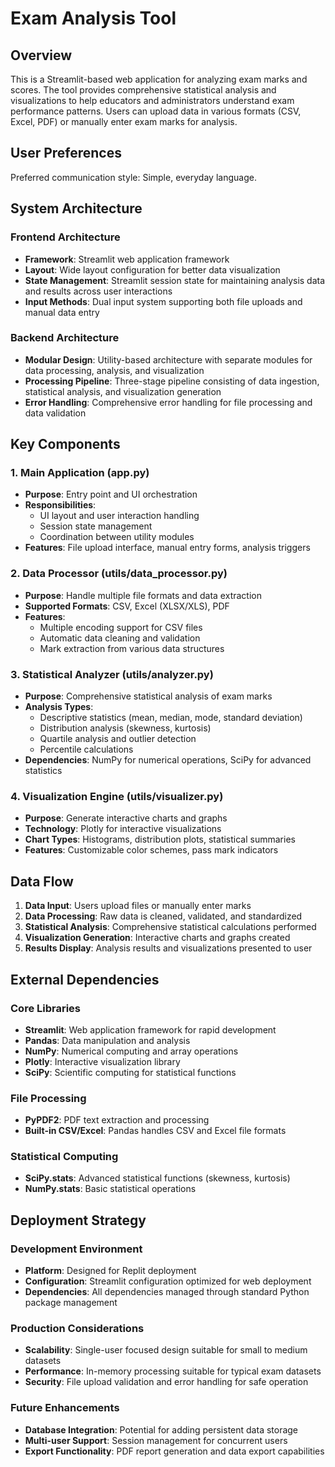 # Exam Analysis Tool

## Overview

This is a Streamlit-based web application for analyzing exam marks and scores. The tool provides comprehensive statistical analysis and visualizations to help educators and administrators understand exam performance patterns. Users can upload data in various formats (CSV, Excel, PDF) or manually enter exam marks for analysis.

## User Preferences

Preferred communication style: Simple, everyday language.

## System Architecture

### Frontend Architecture
- **Framework**: Streamlit web application framework
- **Layout**: Wide layout configuration for better data visualization
- **State Management**: Streamlit session state for maintaining analysis data and results across user interactions
- **Input Methods**: Dual input system supporting both file uploads and manual data entry

### Backend Architecture
- **Modular Design**: Utility-based architecture with separate modules for data processing, analysis, and visualization
- **Processing Pipeline**: Three-stage pipeline consisting of data ingestion, statistical analysis, and visualization generation
- **Error Handling**: Comprehensive error handling for file processing and data validation

## Key Components

### 1. Main Application (app.py)
- **Purpose**: Entry point and UI orchestration
- **Responsibilities**: 
  - UI layout and user interaction handling
  - Session state management
  - Coordination between utility modules
- **Features**: File upload interface, manual entry forms, analysis triggers

### 2. Data Processor (utils/data_processor.py)
- **Purpose**: Handle multiple file formats and data extraction
- **Supported Formats**: CSV, Excel (XLSX/XLS), PDF
- **Features**:
  - Multiple encoding support for CSV files
  - Automatic data cleaning and validation
  - Mark extraction from various data structures

### 3. Statistical Analyzer (utils/analyzer.py)
- **Purpose**: Comprehensive statistical analysis of exam marks
- **Analysis Types**:
  - Descriptive statistics (mean, median, mode, standard deviation)
  - Distribution analysis (skewness, kurtosis)
  - Quartile analysis and outlier detection
  - Percentile calculations
- **Dependencies**: NumPy for numerical operations, SciPy for advanced statistics

### 4. Visualization Engine (utils/visualizer.py)
- **Purpose**: Generate interactive charts and graphs
- **Technology**: Plotly for interactive visualizations
- **Chart Types**: Histograms, distribution plots, statistical summaries
- **Features**: Customizable color schemes, pass mark indicators

## Data Flow

1. **Data Input**: Users upload files or manually enter marks
2. **Data Processing**: Raw data is cleaned, validated, and standardized
3. **Statistical Analysis**: Comprehensive statistical calculations performed
4. **Visualization Generation**: Interactive charts and graphs created
5. **Results Display**: Analysis results and visualizations presented to user

## External Dependencies

### Core Libraries
- **Streamlit**: Web application framework for rapid development
- **Pandas**: Data manipulation and analysis
- **NumPy**: Numerical computing and array operations
- **Plotly**: Interactive visualization library
- **SciPy**: Scientific computing for statistical functions

### File Processing
- **PyPDF2**: PDF text extraction and processing
- **Built-in CSV/Excel**: Pandas handles CSV and Excel file formats

### Statistical Computing
- **SciPy.stats**: Advanced statistical functions (skewness, kurtosis)
- **NumPy.stats**: Basic statistical operations

## Deployment Strategy

### Development Environment
- **Platform**: Designed for Replit deployment
- **Configuration**: Streamlit configuration optimized for web deployment
- **Dependencies**: All dependencies managed through standard Python package management

### Production Considerations
- **Scalability**: Single-user focused design suitable for small to medium datasets
- **Performance**: In-memory processing suitable for typical exam datasets
- **Security**: File upload validation and error handling for safe operation

### Future Enhancements
- **Database Integration**: Potential for adding persistent data storage
- **Multi-user Support**: Session management for concurrent users
- **Export Functionality**: PDF report generation and data export capabilities